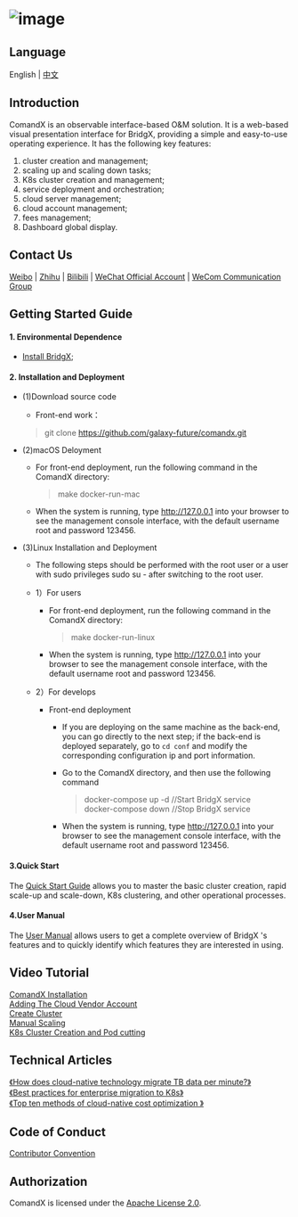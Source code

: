 ![image](https://user-images.githubusercontent.com/94337797/145354238-42473c28-a928-4ec5-84fb-7204db088283.png)
=====


Language
----

English | [中文](https://github.com/galaxy-future/comandx/blob/main/docs/CH-README.md)

Introduction
-----

ComandX is an observable interface-based O&M solution. It is a web-based visual presentation interface for BridgX, providing a simple and easy-to-use operating experience.
It has the following key features:
1. cluster creation and management;
2. scaling up and scaling down tasks;
3. K8s cluster creation and management;
4. service deployment and orchestration;
5. cloud server management;
6. cloud account management;
7. fees management;
8. Dashboard global display.



Contact Us
----

[Weibo](https://weibo.com/galaxyfuture) | [Zhihu](https://www.zhihu.com/org/xing-yi-wei-lai) | [Bilibili](https://space.bilibili.com/2057006251)
| [WeChat Official Account](https://github.com/galaxy-future/comandx/blob/main/docs/resource/wechat_official_account.md)
| [WeCom Communication Group](https://github.com/galaxy-future/comandx/blob/main/docs/resource/wechat.md)

Getting Started Guide
----

#### 1. Environmental Dependence

- [Install BridgX](https://github.com/galaxy-future/bridgx/blob/dev/docs/EN-README.md);

#### 2. Installation and Deployment

* (1)Download source code

  - Front-end work：
  > git clone https://github.com/galaxy-future/comandx.git

* (2)macOS Deloyment
  - For front-end deployment, run the following command in the ComandX directory:
    > make docker-run-mac
   
  - When the system is running, type http://127.0.0.1 into your browser to see the management console interface, with the default username root and password 123456.

* (3)Linux Installation and Deployment

  - The following steps should be performed with the root user or a user with sudo privileges sudo su - after switching to the root user.
  - 1）For users
    - For front-end deployment, run the following command in the ComandX directory:
      > make docker-run-linux
    -	When the system is running, type http://127.0.0.1 into your browser to see the management console interface, with the default username root and password 123456.

  - 2）For develops
    - Front-end deployment
      - If you are deploying on the same machine as the back-end, you can go directly to the next step; if the back-end is deployed separately, go to `cd conf` and modify the corresponding configuration ip and port information.
      - Go to the ComandX directory, and then use the following command
        > docker-compose up -d //Start BridgX service <br>
        > docker-compose down //Stop BridgX service  <br>

      - When the system is running, type http://127.0.0.1 into your browser to see the management console interface, with the default username root and password 123456.
#### 3.Quick Start  

The [Quick Start Guide](https://github.com/galaxy-future/comandx/blob/main/docs/en-getting-started.md) allows you to master the basic cluster creation, rapid scale-up and scale-down, K8s clustering, and other operational processes.

#### 4.User Manual  
The [User Manual](https://github.com/galaxy-future/comandx/blob/main/docs/en-user-manual.md) allows users to get a complete overview of BridgX 's features and to quickly identify which features they are interested in using.

Video Tutorial
------
[ComandX Installation](https://www.bilibili.com/video/BV1n34y167o8/) <br>
[Adding The Cloud Vendor Account](https://www.bilibili.com/video/BV1Jr4y1S7q4/)  <br>
[Create Cluster](https://www.bilibili.com/video/BV1Wb4y1v7jw/)   <br>
[Manual Scaling](https://www.bilibili.com/video/BV1bm4y197QD/)  <br>
[K8s Cluster Creation and Pod cutting](https://www.bilibili.com/video/BV1FY411p7rE/) <br>


Technical Articles
------
[《How does cloud-native technology migrate TB data per minute?》](https://zhuanlan.zhihu.com/p/442746588)<br>
[《Best practices for enterprise migration to K8s》](https://zhuanlan.zhihu.com/p/445131885) <br>
[《Top ten methods of cloud-native cost optimization 》](https://zhuanlan.zhihu.com/p/448405809)<br>

Code of Conduct
------
[Contributor Convention](https://github.com/galaxy-future/comandx/blob/main/CODE_OF_CONDUCT)

Authorization
-----

ComandX is licensed under the [Apache License 2.0](https://github.com/galaxy-future/comandx/blob/main/LICENSE).



